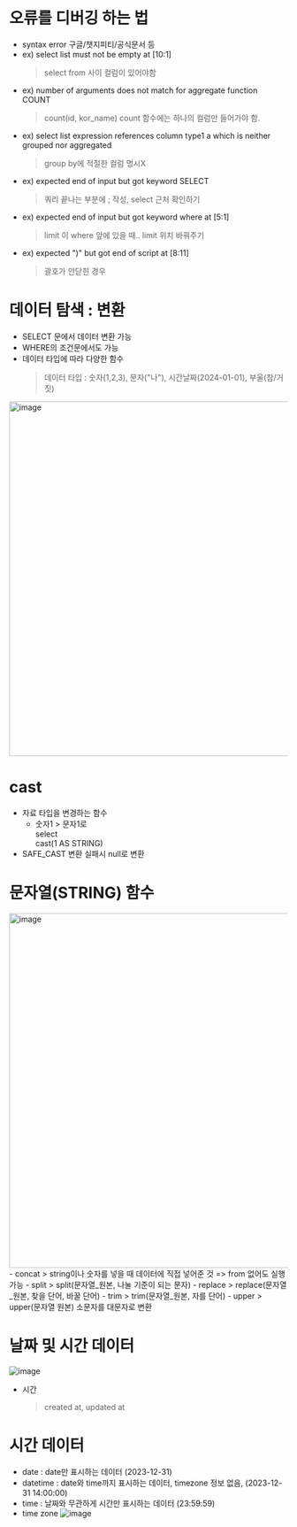 # 오류를 디버깅 하는 법 
- syntax error
  구글/챗지피티/공식문서 등
 - ex) select list must not be empty at [10:1]
   > select from 사이 컬럼이 있어야함
 - ex) number of arguments does not match for aggregate function COUNT
   > count(id, kor_name) count 함수에는 하나의 컬럼만 들어가야 함.
 - ex) select list expression references column type1 a which is neither grouped nor aggregated
   > group by에 적절한 컬럼 명시X
 - ex) expected end of input but got keyword SELECT
   > 쿼리 끝나는 부분에 ; 작성, select 근처 확인하기
 - ex) expected end of input but got keyword where at [5:1]
   > limit 이 where 앞에 있을 때.. limit 위치 바꿔주기
- ex) expected ")" but got end of script at [8:11]
   > 괄호가 안닫힌 경우

# 데이터 탐색 : 변환
- SELECT 문에서 데이터 변환 가능
- WHERE의 조건문에서도 가능
- 데이터 타입에 따라 다양한 함수
  > 데이터 타입 : 숫자(1,2,3), 문자("나"), 시간날짜(2024-01-01), 부울(참/거짓)
<img width="641" alt="image" src="https://github.com/user-attachments/assets/ac31dce8-20b1-4a86-b29b-d64dce317523">

# cast 
 - 자료 타입을 변경하는 함수
    - 숫자1 > 문자1로    
      select   
      cast(1 AS STRING)
 - SAFE_CAST
      변환 실패시 null로 변환
   
# 문자열(STRING) 함수 
<img width="641" alt="image" src="https://github.com/user-attachments/assets/3176cbb2-4853-4439-8c02-c1d99497df72">
- concat 
  > string이나 숫자를 넣을 때 데이터에 직접 넣어준 것 => from 없어도 실행 가능
- split
  > split(문자열_원본, 나눌 기준이 되는 문자)
- replace 
  > replace(문자열_원본, 찾을 단어, 바꿀 단어)
- trim
  > trim(문자열_원본, 자를 단어)
- upper 
  > upper(문자열 원본) 소문자를 대문자로 변환     
   
 # 날짜 및 시간 데이터
 ![image](https://github.com/user-attachments/assets/033bd3f2-3bfc-4125-9e7d-762756f05dd1)
- 시간
  > created at, updated at 
# 시간 데이터 
- date : date만 표시하는 데이터 (2023-12-31)
- datetime : date와 time까지 표시하는 데이터, timezone 정보 없음, (2023-12-31 14:00:00)
- time : 날짜와 무관하게 시간만 표시하는 데이터 (23:59:59)
- time zone
![image](https://github.com/user-attachments/assets/d9641597-9e72-4c43-88ca-2c7c771c50ed)











  


